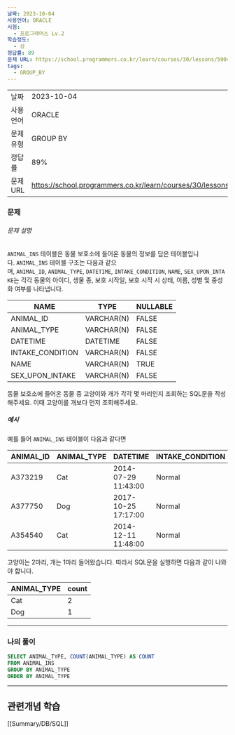 ```yaml
---
날짜: 2023-10-04
사용언어: ORACLE
시험:
  - 프로그래머스 Lv.2
학습정도:
  - 상
정답률: 89
문제 URL: https://school.programmers.co.kr/learn/courses/30/lessons/59040
tags:
  - GROUP_BY
---
```

|        |                                                                 |
| ------ | --------------------------------------------------------------- |
| 날짜     | 2023-10-04                                                      |
| 사용 언어  | ORACLE                                                          |
| 문제 유형  | GROUP BY                                                        |
| 정답률    | 89%                                                             |
| 문제 URL | https://school.programmers.co.kr/learn/courses/30/lessons/59040 |

### 문제 

###### 문제 설명

`ANIMAL_INS` 테이블은 동물 보호소에 들어온 동물의 정보를 담은 테이블입니다. `ANIMAL_INS` 테이블 구조는 다음과 같으며, `ANIMAL_ID`, `ANIMAL_TYPE`, `DATETIME`, `INTAKE_CONDITION`, `NAME`, `SEX_UPON_INTAKE`는 각각 동물의 아이디, 생물 종, 보호 시작일, 보호 시작 시 상태, 이름, 성별 및 중성화 여부를 나타냅니다.

|NAME|TYPE|NULLABLE|
|---|---|---|
|ANIMAL_ID|VARCHAR(N)|FALSE|
|ANIMAL_TYPE|VARCHAR(N)|FALSE|
|DATETIME|DATETIME|FALSE|
|INTAKE_CONDITION|VARCHAR(N)|FALSE|
|NAME|VARCHAR(N)|TRUE|
|SEX_UPON_INTAKE|VARCHAR(N)|FALSE|

동물 보호소에 들어온 동물 중 고양이와 개가 각각 몇 마리인지 조회하는 SQL문을 작성해주세요. 이때 고양이를 개보다 먼저 조회해주세요.

##### 예시

예를 들어 `ANIMAL_INS` 테이블이 다음과 같다면

|ANIMAL_ID|ANIMAL_TYPE|DATETIME|INTAKE_CONDITION|NAME|SEX_UPON_INTAKE|
|---|---|---|---|---|---|
|A373219|Cat|2014-07-29 11:43:00|Normal|Ella|Spayed Female|
|A377750|Dog|2017-10-25 17:17:00|Normal|Lucy|Spayed Female|
|A354540|Cat|2014-12-11 11:48:00|Normal|Tux|Neutered Male|

고양이는 2마리, 개는 1마리 들어왔습니다. 따라서 SQL문을 실행하면 다음과 같이 나와야 합니다.

|ANIMAL_TYPE|count|
|---|---|
|Cat|2|
|Dog|1|

---
### 나의 풀이

```sql
SELECT ANIMAL_TYPE, COUNT(ANIMAL_TYPE) AS COUNT
FROM ANIMAL_INS
GROUP BY ANIMAL_TYPE
ORDER BY ANIMAL_TYPE
```

---
## 관련개념 학습

[[Summary/DB/SQL]]
